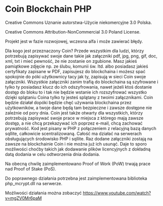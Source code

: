 # Coin Blockchain PHP
Creative Commons Uznanie autorstwa-Użycie niekomercyjne 3.0 Polska.

Creative Commons Attribution-NonCommercial 3.0 Poland License.

Projekt jest w fazie rozwojowej, wczesna alfa i może zawierać błędy. 

Dla kogo jest przeznaczony Coin?  Przede wszystkim dla ludzi, którzy potrzebują zapisywać swoje dane takie jak załączniki pdf, jpg,  png,  gif, doc,  xml,  txt i mieć pewność, że nie zostanie on zgubione. Masz jakieś pamiątkowe zdjęcie np. ze ślubu, komunii św. Itd. albo posiadasz jakieś certyfikaty zapisane w PDF, zapisujesz do blockchaina i możesz spać spokojnie do póki użytkownicy tacy jak ty, zapisują w sieci Coin swoje załączniki. Wszystkie załączniki zanim trafią do blockchaina są szyfrowane i tylko ty posiadasz klucz do ich odszyfrowania, nawet jeżeli ktoś dostanie dostęp do bloku to i tak nie będzie wstanie ich rozszyfrować wszystko dzięki splątaniu Coina tylko ty jesteś splątany z twoimi załącznikami. 
Coin  będzie działał dopóki będzie chęć używania blockchaina przez użytkowników, a twoje dane będą tam bezpieczne i zawsze dostępne nie zależnie od pory dnia. Coin jest także otwarty dla wszystkich, którzy potrzebują zapisywać swoje prace w miejsca z którego mają zawsze dostęp, a nie chcą przekazywać ich poprzez e-mail, chcą zachować prywatność. 
Kod jest pisany w PHP z połączeniem z relacyjną bazą danych sqllite, całkowicie scentralizowaną. Całość ma działać na serwerach obsługujących środowisko PHP i sqllite. Raz dodane załączniki zostają na zawsze na blockchainie Coin i nie można już ich usunąć. Daje to sporo możliwości choćby takich jak dodawanie plików licencyjnych z dokładną datą dodania w celu odtworzenia dnia dodania.

Na obecną chwilę zaimplementowano Proof of Work (PoW) trwają prace nad Proof of Stake (PoS).

Do poprawnego działania potrzebna jest zaimplementowana biblioteka php_mcrypt.dll na serwerze.

Możliwości działania można zobaczyć https://www.youtube.com/watch?v=mgZV0Mr6paM
